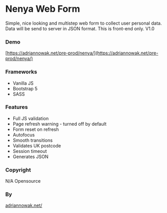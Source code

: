 # Nenya Web Form
Simple, nice looking and multistep web form to collect user personal data. Data will be send to server in JSON format. This is front-end only.
V1.0
### Demo
[https://adriannowak.net/pre-prod/nenya/](https://adriannowak.net/pre-prod/nenya/)

### Frameworks
- Vanilla JS
- Bootstrap 5
- SASS

### Features
- Full JS validation
- Page refresh warning - turned off by default
- Form reset on refresh
- Autofocus
- Smooth transitions
- Validates UK postcode
- Session timeout
- Generates JSON

### Copyright
N/A Opensource

### By
[adriannowak.net/](https://www.adriannowak.net/)
